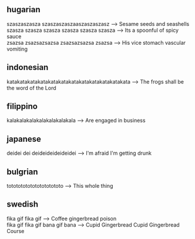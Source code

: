 hugarian  
-----------

szaszaszasza szaszaszaszaaszaszaszasz -->  Sesame seeds and seashells  
szasza szasza szasza szasza szasza szasza --> Its a spoonful of spicy sauce  
zsazsa zsazsazsazsa zsazsazsazsa zsazsa -->  His vice stomach vascular vomiting

indonesian  
---------------

katakatakatakatakatakatakatakatakatakatakatakata --> The frogs shall be the word of the Lord  


filippino 
---------------

kalakalakalakalakalakalakala --> Are engaged in business


japanese   
--------------

deidei dei deideideideideidei --> I'm afraid I'm getting drunk


bulgrian  
----------------

totototototototototototo --> This whole thing


swedish
-----------------------

fika gif fika gif --> Coffee gingerbread poison  
fika gif fika gif bana gif bana --> Cupid Gingerbread Cupid Gingerbread Course

